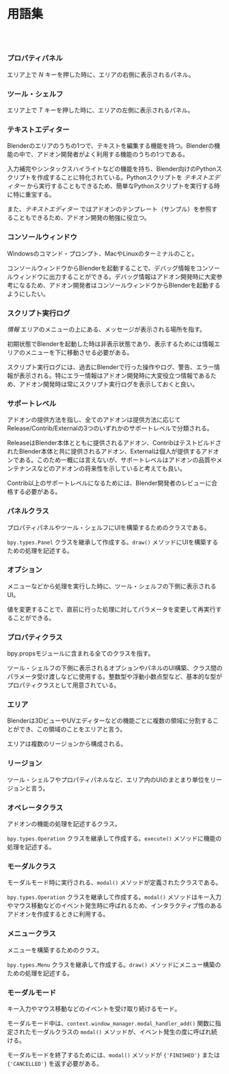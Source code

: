 <div id="sect_title_img_0_0"></div>

<div id="sect_title_text"></div>

# 用語集

<div id="preface"></div>

###### 　


### プロパティパネル

エリア上で *N* キーを押した時に、エリアの右側に表示されるパネル。

### ツール・シェルフ

エリア上で *T* キーを押した時に、エリアの左側に表示されるパネル。

### テキストエディター

Blenderのエリアのうちの1つで、テキストを編集する機能を持つ。Blenderの機能の中で、アドオン開発者がよく利用する機能のうちの1つである。

入力補完やシンタックスハイライトなどの機能を持ち、Blender向けのPythonスクリプトを作成することに特化されている。Pythonスクリプトを *テキストエディター* から実行することもできるため、簡単なPythonスクリプトを実行する時に特に重宝する。

また、*テキストエディター* ではアドオンのテンプレート（サンプル）を参照することもできるため、アドオン開発の勉強に役立つ。

### コンソールウィンドウ

Windowsのコマンド・プロンプト、MacやLinuxのターミナルのこと。

コンソールウィンドウからBlenderを起動することで、デバッグ情報をコンソールウィンドウに出力することができる。デバッグ情報はアドオン開発時に大変参考になるため、アドオン開発者はコンソールウィンドウからBlenderを起動するようにしたい。

### スクリプト実行ログ

*情報* エリアのメニューの上にある、メッセージが表示される場所を指す。

初期状態でBlenderを起動した時は非表示状態であり、表示するためには情報エリアのメニューを下に移動させる必要がある。

スクリプト実行ログには、過去にBlenderで行った操作やログ、警告、エラー情報が表示される。特にエラー情報はアドオン開発時に大変役立つ情報であるため、アドオン開発時は常にスクリプト実行ログを表示しておくと良い。

### サポートレベル

アドオンの提供方法を指し、全てのアドオンは提供方法に応じてRelease/Contrib/Externalの3つのいずれかのサポートレベルで分類される。

ReleaseはBlender本体とともに提供されるアドオン、ContribはテストビルドされたBlender本体と共に提供されるアドオン、Externalは個人が提供するアドオンである。このため一概には言えないが、サポートレベルはアドオンの品質やメンテナンスなどのアドオンの将来性を示していると考えても良い。

Contrib以上のサポートレベルになるためには、Blender開発者のレビューに合格する必要がある。

### パネルクラス

プロパティパネルやツール・シェルフにUIを構築するためのクラスである。

```bpy.types.Panel``` クラスを継承して作成する。```draw()``` メソッドにUIを構築するための処理を記述する。

### オプション

メニューなどから処理を実行した時に、ツール・シェルフの下側に表示されるUI。

値を変更することで、直前に行った処理に対してパラメータを変更して再実行することができる。

### プロパティクラス

bpy.propsモジュールに含まれる全てのクラスを指す。

ツール・シェルフの下側に表示されるオプションやパネルのUI構築、クラス間のパラメータ受け渡しなどに使用する。整数型や浮動小数点型など、基本的な型がプロパティクラスとして用意されている。

### エリア

Blenderは3DビューやUVエディターなどの機能ごとに複数の領域に分割することができ、この領域のことをエリアと言う。

エリアは複数のリージョンから構成される。

### リージョン

ツール・シェルフやプロパティパネルなど、エリア内のUIのまとまり単位をリージョンと言う。

### オペレータクラス

アドオンの機能の処理を記述するクラス。

```bpy.types.Operation``` クラスを継承して作成する。```execute()``` メソッドに機能の処理を記述する。


### モーダルクラス

モーダルモード時に実行される、```modal()``` メソッドが定義されたクラスである。

```bpy.types.Operation``` クラスを継承して作成する。```modal()``` メソッドはキー入力やマウス移動などのイベント発生時に呼ばれるため、インタラクティブ性のあるアドオンを作成するときに利用する。


### メニュークラス

メニューを構築するためのクラス。

```bpy.types.Menu``` クラスを継承して作成する。```draw()``` メソッドにメニュー構築のための処理を記述する。

### モーダルモード

キー入力やマウス移動などのイベントを受け取り続けるモード。

モーダルモード中は、```context.window_manager.modal_handler_add()``` 関数に指定されたモーダルクラスの ```modal()``` メソッドが、イベント発生の度に呼ばれ続ける。

モーダルモードを終了するためには、```modal()``` メソッドが ```{'FINISHED'}``` または ```{'CANCELLED'}``` を返す必要がある。
